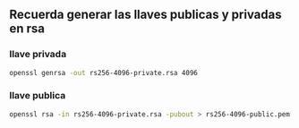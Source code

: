 ## Recuerda generar las llaves publicas y privadas en rsa

### llave privada
```bash
openssl genrsa -out rs256-4096-private.rsa 4096
```

### llave publica
```bash
openssl rsa -in rs256-4096-private.rsa -pubout > rs256-4096-public.pem
```